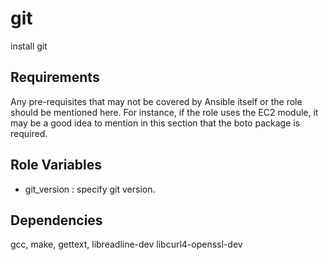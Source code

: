 git
=========

install git

Requirements
------------

Any pre-requisites that may not be covered by Ansible itself or the role should be mentioned here. For instance, if the role uses the EC2 module, it may be a good idea to mention in this section that the boto package is required.

Role Variables
--------------

* git_version : specify git version.

Dependencies
------------

gcc, make, gettext, libreadline-dev libcurl4-openssl-dev


